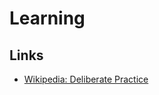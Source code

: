 # Learning

## Links

* [Wikipedia: Deliberate Practice](https://en.wikipedia.org/wiki/Practice_(learning_method)#Deliberate_practice)